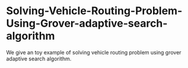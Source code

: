 # Solving-Vehicle-Routing-Problem-Using-Grover-adaptive-search-algorithm
We give an toy example of solving vehicle routing problem using grover adaptive search algorithm.
